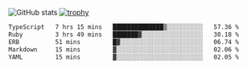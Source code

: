 ![GitHub stats](https://github-readme-stats.vercel.app/api?username=ksk001100&show_icons=true&theme=tokyonight)
[![trophy](https://github-profile-trophy.vercel.app/?username=ksk001100&theme=onedark)](https://github.com/ryo-ma/github-profile-trophy)

<!--START_SECTION:waka-->

```txt
TypeScript   7 hrs 15 mins   ██████████████▒░░░░░░░░░░   57.36 %
Ruby         3 hrs 49 mins   ███████▓░░░░░░░░░░░░░░░░░   30.18 %
ERB          51 mins         █▓░░░░░░░░░░░░░░░░░░░░░░░   06.74 %
Markdown     15 mins         ▓░░░░░░░░░░░░░░░░░░░░░░░░   02.06 %
YAML         15 mins         ▓░░░░░░░░░░░░░░░░░░░░░░░░   02.05 %
```

<!--END_SECTION:waka-->
